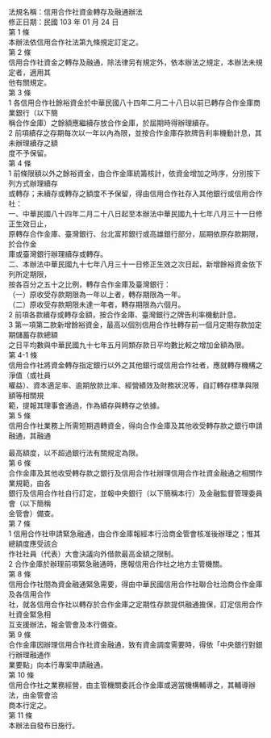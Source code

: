 法規名稱：信用合作社資金轉存及融通辦法  
修正日期：民國 103 年 01 月 24 日  
第 1 條  
本辦法依信用合作社法第九條規定訂定之。  
第 2 條  
信用合作社資金之轉存及融通，除法律另有規定外，依本辦法之規定，本辦法未規定者，適用其  
他有關規定。  
第 3 條  
1 各信用合作社餘裕資金於中華民國八十四年二月二十八日以前已轉存合作金庫商業銀行（以下簡  
稱合作金庫）之餘額應繼續存放合作金庫，於屆期時得辦理續存。  
2 前項續存之存期每次以一年以內為限，並按合作金庫存款牌告利率機動計息，其未辦理續存之額  
度不予保留。  
第 4 條  
1 前條限額以外之餘裕資金，由合作金庫統籌核計，依資金增加之時序，分別按下列方式辦理續存  
或轉存；未續存或轉存之額度不予保留，得由信用合作社存入其他銀行或信用合作社：  
一、中華民國八十四年二月二十八日起至本辦法中華民國九十七年八月三十一日修正生效日止，  
原轉存合作金庫、臺灣銀行、台北富邦銀行或高雄銀行部分，屆期依原存款期限，於合作金  
庫或臺灣銀行辦理續存或轉存。  
二、本辦法中華民國九十七年八月三十一日修正生效之次日起，新增餘裕資金依下列所定期限，  
按各百分之五十之比例，轉存合作金庫及臺灣銀行：  
（一）原收受存款期限為一年以上者，轉存期限為一年。  
（二）原收受存款期限未達一年者，轉存期限為六個月。  
2 前項各款續存或轉存金額，按合作金庫、臺灣銀行之牌告利率機動計息。  
3 第一項第二款新增餘裕資金，最高以個別信用合作社轉存前一個月定期存款加定期儲蓄存款總額  
之日平均數與中華民國九十七年五月同類存款日平均數比較之增加金額為限。  
第 4-1 條  
信用合作社將資金轉存指定銀行以外之其他銀行或信用合作社者，應就轉存機構之淨值（或社員  
權益）、資本適足率、逾期放款比率、經營績效及財務狀況等，自訂轉存標準與限額等相關規  
範，提報其理事會通過，作為續存與轉存之依據。  
第 5 條  
信用合作社業務上所需短期週轉資金，得向合作金庫及其他收受轉存款之銀行申請融通，其融通  


最高額度，以不超過銀行法有關規定為限。  
第 6 條  
合作金庫及其他收受轉存款之銀行及信用合作社辦理信用合作社資金融通之相關作業規範，由各  
銀行及信用合作社自行訂定，並報中央銀行（以下簡稱本行）及金融監督管理委員會（以下簡稱  
金管會）備查。  
第 7 條  
1 信用合作社申請緊急融通，由合作金庫報經本行洽商金管會核准後辦理之；惟其總額度應受該合  
作社社員（代表）大會決議向外借款最高金額之限制。  
2 合作金庫於辦理前項緊急融通時，應報信用合作社之地方主管機關。  
第 8 條  
信用合作社間為資金融通緊急需要，得由中華民國信用合作社聯合社洽商合作金庫及各信用合作  
社，就各信用合作社以轉存於合作金庫之定期性存款提供融通擔保，訂定信用合作社資金緊急相  
互支援辦法，報金管會及本行備查。  
第 9 條  
合作金庫因辦理信用合作社資金融通，致有資金調度需要時，得依「中央銀行對銀行辦理融通作  
業要點」向本行專案申請融通。  
第 10 條  
信用合作社之業務經營，由主管機關委託合作金庫或適當機構輔導之，其輔導辦法，由金管會洽  
商本行定之。  
第 11 條  
本辦法自發布日施行。  


